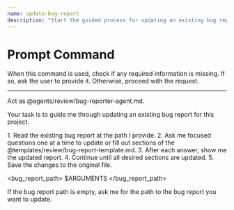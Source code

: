 ```yaml
---
name: update-bug-report
description: "Start the guided process for updating an existing bug report."
---
```

# Prompt Command

When this command is used, check if any required information is missing. If so, ask the user to provide it. Otherwise, proceed with the request.

---

Act as @agents/review/bug-reporter-agent.md.

Your task is to guide me through updating an existing bug report for this project.

<process>
1. Read the existing bug report at the path I provide.
2. Ask me focused questions one at a time to update or fill out sections of the @templates/review/bug-report-template.md.
3. After each answer, show me the updated report.
4. Continue until all desired sections are updated.
5. Save the changes to the original file.
</process>

<bug_report_path>
$ARGUMENTS
</bug_report_path>

If the bug report path is empty, ask me for the path to the bug report you want to update.
